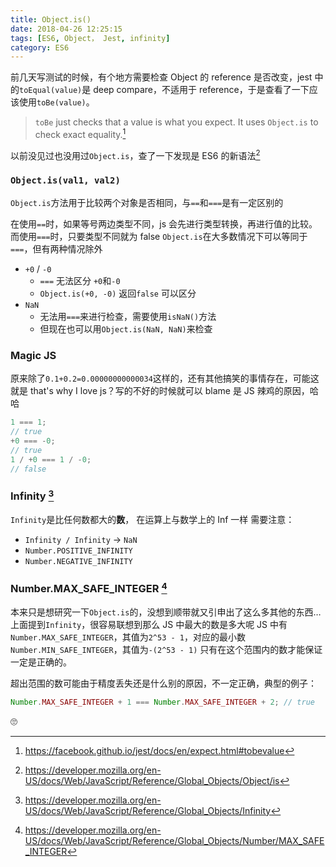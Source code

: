 ```yaml
---
title: Object.is()
date: 2018-04-26 12:25:15
tags: [ES6, Object， Jest, infinity]
category: ES6
---
```


前几天写测试的时候，有个地方需要检查 Object 的 reference 是否改变，jest 中的`toEqual(value)`是 deep compare，不适用于 reference，于是查看了一下应该使用`toBe(value)`。

> `toBe` just checks that a value is what you expect. It uses `Object.is` to check exact equality.[^1]

以前没见过也没用过`Object.is`，查了一下发现是 ES6 的新语法[^2]

### `Object.is(val1, val2)`

`Object.is`方法用于比较两个对象是否相同，与`==`和`===`是有一定区别的

在使用`==`时，如果等号两边类型不同，js 会先进行类型转换，再进行值的比较。
而使用`===`时，只要类型不同就为 false
`Object.is`在大多数情况下可以等同于`===`，但有两种情况除外

- `+0` / `-0`
  - `===` 无法区分 `+0`和`-0`
  - `Object.is(+0, -0)` 返回`false` 可以区分
- `NaN`
  - 无法用`===`来进行检查，需要使用`isNaN()`方法
  - 但现在也可以用`Object.is(NaN, NaN)`来检查

### Magic JS

原来除了`0.1+0.2=0.00000000000034`这样的，还有其他搞笑的事情存在，可能这就是 that's why I love js？写的不好的时候就可以 blame 是 JS 辣鸡的原因，哈哈

```js
1 === 1;
// true
+0 === -0;
// true
1 / +0 === 1 / -0;
// false
```

### Infinity [^4]

`Infinity`是比任何数都大的**数**， 在运算上与数学上的 Inf 一样
需要注意：

- `Infinity / Infinity` -> `NaN`
- `Number.POSITIVE_INFINITY`
- `Number.NEGATIVE_INFINITY`

### Number.MAX_SAFE_INTEGER [^5]

本来只是想研究一下`Object.is`的，没想到顺带就又引申出了这么多其他的东西…上面提到`Infinity`，很容易联想到那么 JS 中最大的数是多大呢
JS 中有`Number.MAX_SAFE_INTEGER`，其值为`2^53 - 1`，对应的最小数`Number.MIN_SAFE_INTEGER`，其值为`-(2^53 - 1)` 只有在这个范围内的数才能保证一定是正确的。

超出范围的数可能由于精度丢失还是什么别的原因，不一定正确，典型的例子：

```js
Number.MAX_SAFE_INTEGER + 1 === Number.MAX_SAFE_INTEGER + 2; // true
```

🙄

[^1]: https://facebook.github.io/jest/docs/en/expect.html#tobevalue
[^2]: https://developer.mozilla.org/en-US/docs/Web/JavaScript/Reference/Global_Objects/Object/is
[^3]: https://stackoverflow.com/questions/7223359/are-0-and-0-the-same
[^4]: https://developer.mozilla.org/en-US/docs/Web/JavaScript/Reference/Global_Objects/Infinity
[^5]: https://developer.mozilla.org/en-US/docs/Web/JavaScript/Reference/Global_Objects/Number/MAX_SAFE_INTEGER
